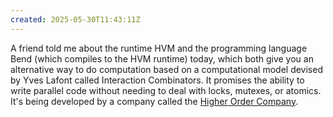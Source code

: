 ```yaml
---
created: 2025-05-30T11:43:11Z
---
```


A friend told me about the runtime HVM and the programming language Bend (which compiles to the HVM runtime) today, which both give you an alternative way to do computation based on a computational model devised by Yves Lafont called Interaction Combinators. It promises the ability to write parallel code without needing to deal with locks, mutexes, or atomics. It's being developed by a company called the [Higher Order Company](https://higherorderco.com/).
